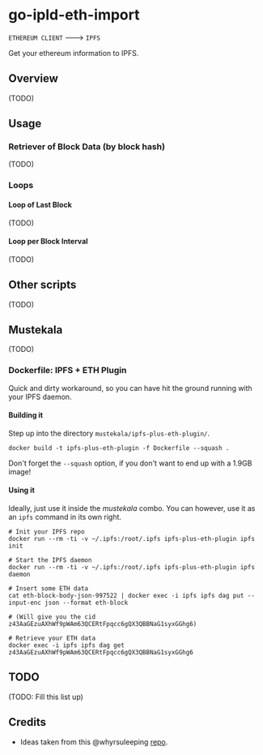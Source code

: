 # go-ipld-eth-import

`ETHEREUM CLIENT` ---> `IPFS`

Get your ethereum information to IPFS.

## Overview

(TODO)

## Usage

### Retriever of Block Data (by block hash)

(TODO)

### Loops

#### Loop of Last Block

(TODO)

#### Loop per Block Interval

(TODO)

## Other scripts

(TODO)

## Mustekala

(TODO)

### Dockerfile: IPFS + ETH Plugin

Quick and dirty workaround, so you can have hit the ground running with your
IPFS daemon.

#### Building it

Step up into the directory `mustekala/ipfs-plus-eth-plugin/`.

```
docker build -t ipfs-plus-eth-plugin -f Dockerfile --squash .
```

Don't forget the `--squash` option, if you don't want to end up with a 1.9GB
image!

#### Using it

Ideally, just use it inside the _mustekala_ combo. You can however, use it as
an `ipfs` command in its own right.

```
# Init your IPFS repo
docker run --rm -ti -v ~/.ipfs:/root/.ipfs ipfs-plus-eth-plugin ipfs init

# Start the IPFS daemon
docker run --rm -ti -v ~/.ipfs:/root/.ipfs ipfs-plus-eth-plugin ipfs daemon

# Insert some ETH data
cat eth-block-body-json-997522 | docker exec -i ipfs ipfs dag put --input-enc json --format eth-block

# (Will give you the cid z43AaGEzuAXhWf9pWAm63QCERtFpqcc6gQX3QBBNaG1syxGGhg6)

# Retrieve your ETH data
docker exec -i ipfs ipfs dag get z43AaGEzuAXhWf9pWAm63QCERtFpqcc6gQX3QBBNaG1syxGGhg6
```

## TODO

(TODO: Fill this list up)

## Credits

* Ideas taken from this @whyrsuleeping [repo](https://raw.githubusercontent.com/whyrusleeping/ipfs-eth-import/master/main.go).
